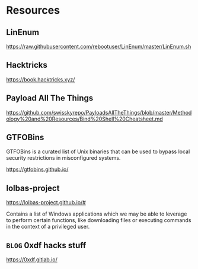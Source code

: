 # Resources

## LinEnum

https://raw.githubusercontent.com/rebootuser/LinEnum/master/LinEnum.sh

## Hacktricks

https://book.hacktricks.xyz/

## Payload All The Things

https://github.com/swisskyrepo/PayloadsAllTheThings/blob/master/Methodology%20and%20Resources/Bind%20Shell%20Cheatsheet.md

## GTFOBins

GTFOBins is a curated list of Unix binaries that can be used to bypass local security restrictions in misconfigured systems.

https://gtfobins.github.io/

## lolbas-project

https://lolbas-project.github.io/#

Contains a list of Windows applications which we may be able to leverage to perform certain functions, like downloading files or executing commands in the context of a privileged user.

## `BLOG` 0xdf hacks stuff

https://0xdf.gitlab.io/ 